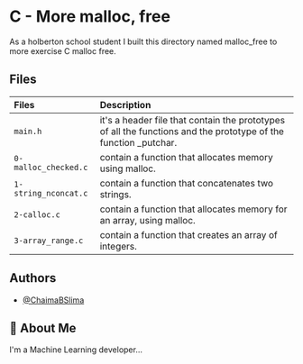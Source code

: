 # C - More malloc, free

As a holberton school student I built this directory named malloc_free to more exercise C malloc free.

## Files
| Files |  Description                |
| :-------- |  :------------------------- |
| `main.h` | it's a header file that contain the prototypes of all the functions and the prototype of the function _putchar.|
|  `0-malloc_checked.c` |contain a function that allocates memory using malloc. |
| `1-string_nconcat.c` | contain a function that concatenates two strings. |
| `2-calloc.c` | contain a function that allocates memory for an array, using malloc.|
|`3-array_range.c` |contain a function that creates an array of integers.|


## Authors

- [@ChaimaBSlima](https://github.com/ChaimaBSlima)


## 🚀 About Me
I'm a Machine Learning developer...

